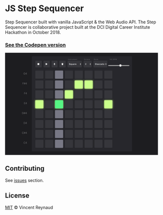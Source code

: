 # JS Step Sequencer

Step Sequencer built with vanilla JavaScript & the Web Audio API. The Step Sequencer is collaborative project built at the DCI Digital Career Institute Hackathon in October 2018.

### [See the Codepen version](https://codepen.io/collectiveanxiety/full/ZNQrbr)

![JS Step Sequencer screenshot](step-sequencer.png)

## Contributing

See [issues](https://github.com/vincentreynaud/js-step-sequencer/issues) section.

## License

[MIT](LICENSE) © Vincent Reynaud
